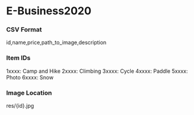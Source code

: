 # E-Business2020

### CSV Format
id,name,price,path_to_image,description

### Item IDs
1xxxx: Camp and Hike
2xxxx: Climbing
3xxxx: Cycle
4xxxx: Paddle
5xxxx: Photo
6xxxx: Snow

### Image Location
res/{id}.jpg
